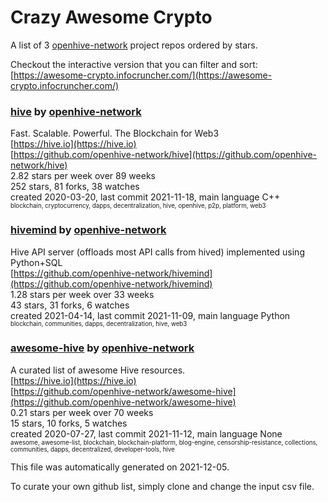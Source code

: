 # Crazy Awesome Crypto
A list of 3 [openhive-network](https://github.com/openhive-network) project repos ordered by stars.  

Checkout the interactive version that you can filter and sort: 
[https://awesome-crypto.infocruncher.com/](https://awesome-crypto.infocruncher.com/)  


### [hive](https://github.com/openhive-network/hive) by [openhive-network](https://github.com/openhive-network)  
Fast. Scalable. Powerful. The Blockchain for Web3  
[https://hive.io](https://hive.io)  
[https://github.com/openhive-network/hive](https://github.com/openhive-network/hive)  
2.82 stars per week over 89 weeks  
252 stars, 81 forks, 38 watches  
created 2020-03-20, last commit 2021-11-18, main language C++  
<sub><sup>blockchain, cryptocurrency, dapps, decentralization, hive, openhive, p2p, platform, web3</sup></sub>


### [hivemind](https://github.com/openhive-network/hivemind) by [openhive-network](https://github.com/openhive-network)  
Hive API server (offloads most API calls from hived) implemented using Python+SQL  
[https://github.com/openhive-network/hivemind](https://github.com/openhive-network/hivemind)  
1.28 stars per week over 33 weeks  
43 stars, 31 forks, 6 watches  
created 2021-04-14, last commit 2021-11-09, main language Python  
<sub><sup>blockchain, communities, dapps, decentralization, hive, web3</sup></sub>


### [awesome-hive](https://github.com/openhive-network/awesome-hive) by [openhive-network](https://github.com/openhive-network)  
A curated list of awesome Hive resources.  
[https://hive.io](https://hive.io)  
[https://github.com/openhive-network/awesome-hive](https://github.com/openhive-network/awesome-hive)  
0.21 stars per week over 70 weeks  
15 stars, 10 forks, 5 watches  
created 2020-07-27, last commit 2021-11-12, main language None  
<sub><sup>awesome, awesome-list, blockchain, blockchain-platform, blog-engine, censorship-resistance, collections, communities, dapps, decentralized, developer-tools, hive</sup></sub>


This file was automatically generated on 2021-12-05.  

To curate your own github list, simply clone and change the input csv file.  